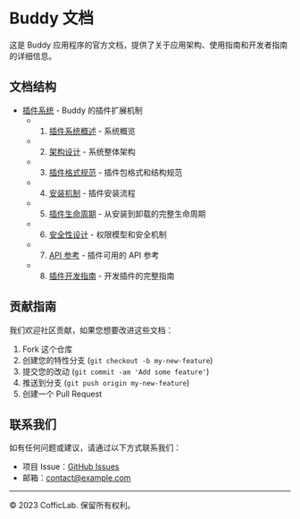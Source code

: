 # Buddy 文档

这是 Buddy 应用程序的官方文档，提供了关于应用架构、使用指南和开发者指南的详细信息。

## 文档结构

- [插件系统](./plugin-system/01-README.md) - Buddy 的插件扩展机制
  - 1. [插件系统概述](./plugin-system/01-README.md) - 系统概览
  - 2. [架构设计](./plugin-system/02-architecture.md) - 系统整体架构
  - 3. [插件格式规范](./plugin-system/03-plugin-format.md) - 插件包格式和结构规范
  - 4. [安装机制](./plugin-system/04-installation.md) - 插件安装流程
  - 5. [插件生命周期](./plugin-system/05-lifecycle.md) - 从安装到卸载的完整生命周期
  - 6. [安全性设计](./plugin-system/06-security.md) - 权限模型和安全机制
  - 7. [API 参考](./plugin-system/07-api-reference.md) - 插件可用的 API 参考
  - 8. [插件开发指南](./plugin-system/08-plugin-development.md) - 开发插件的完整指南
  
## 贡献指南

我们欢迎社区贡献，如果您想要改进这些文档：

1. Fork 这个仓库
2. 创建您的特性分支 (`git checkout -b my-new-feature`)
3. 提交您的改动 (`git commit -am 'Add some feature'`)
4. 推送到分支 (`git push origin my-new-feature`)
5. 创建一个 Pull Request

## 联系我们

如有任何问题或建议，请通过以下方式联系我们：

- 项目 Issue：[GitHub Issues](https://github.com/CofficLab/GitOK/issues)
- 邮箱：[contact@example.com](mailto:contact@example.com)

---

© 2023 CofficLab. 保留所有权利。 